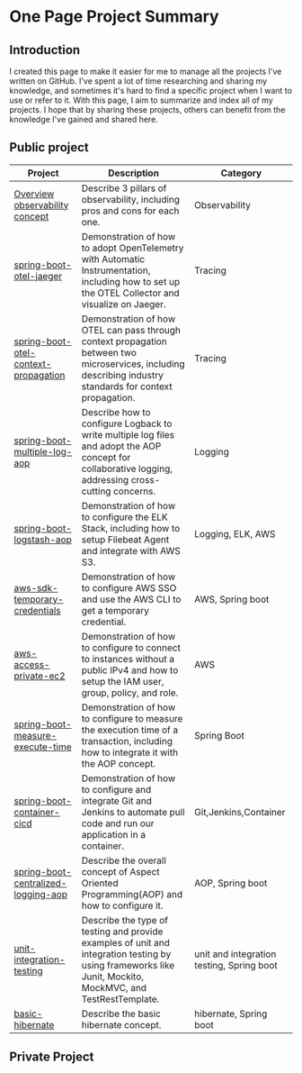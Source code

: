 # One Page Project Summary
## Introduction
I created this page to make it easier for me to manage all the projects I've written on GitHub. I've spent a lot of time researching and sharing my knowledge, and sometimes it's hard to find a specific project when I want to use or refer to it. With this page, I aim to summarize and index all of my projects. I hope that by sharing these projects, others can benefit from the knowledge I've gained and shared here.

## Public project

| Project | Description | Category |
| --- | --- | --- |
| [Overview observability concept](https://github.com/santipabWannakiri/application-observability/edit/main/README.md) | Describe 3 pillars of observability, including pros and cons for each one. | Observability |
| [spring-boot-otel-jaeger](https://github.com/santipabWannakiri/spring-boot-otel-jaeger) | Demonstration of how to adopt OpenTelemetry with Automatic Instrumentation, including how to set up the OTEL Collector and visualize on Jaeger. | Tracing |
| [spring-boot-otel-context-propagation](https://github.com/santipabWannakiri/spring-boot-otel-context-propagation) | Demonstration of how OTEL can pass through context propagation between two microservices, including describing industry standards for context propagation. | Tracing |
| [spring-boot-multiple-log-aop](https://github.com/santipabWannakiri/spring-boot-multiple-log-aop) | Describe how to configure Logback to write multiple log files and adopt the AOP concept for collaborative logging, addressing cross-cutting concerns. | Logging |
| [spring-boot-logstash-aop](https://github.com/santipabWannakiri/spring-boot-logstash-aop) | Demonstration of how to configure the ELK Stack, including how to setup Filebeat Agent and integrate with AWS S3. | Logging, ELK, AWS |
| [aws-sdk-temporary-credentials](https://github.com/santipabWannakiri/aws-sdk-temporary-credentials) | Demonstration of how to configure AWS SSO and use the AWS CLI to get a temporary credential. | AWS, Spring boot |
| [aws-access-private-ec2](https://github.com/santipabWannakiri/aws-access-private-ec2) | Demonstration of how to configure to connect to instances without a public IPv4 and how to setup the IAM user, group, policy, and role. | AWS |
| [spring-boot-measure-execute-time](https://github.com/santipabWannakiri/spring-boot-measure-execute-time) | Demonstration of how to configure to measure the execution time of a transaction, including how to integrate it with the AOP concept. | Spring Boot |
| [spring-boot-container-cicd](https://github.com/santipabWannakiri/spring-boot-container-cicd) | Demonstration of how to configure and integrate Git and Jenkins to automate pull code and run our application in a container.| Git,Jenkins,Container |
| [spring-boot-centralized-logging-aop](https://github.com/santipabWannakiri/spring-boot-centralized-logging-aop) | Describe the overall concept of Aspect Oriented Programming(AOP) and how to configure it.| AOP, Spring boot |
| [unit-integration-testing](https://github.com/santipabWannakiri/unit-integration-testing) | Describe the type of testing and provide examples of unit and integration testing by using frameworks like Junit, Mockito, MockMVC, and TestRestTemplate. | unit and integration testing, Spring boot|
| [basic-hibernate](https://github.com/santipabWannakiri/basic-hibernate) | Describe the basic hibernate concept. | hibernate, Spring boot|
## Private Project
